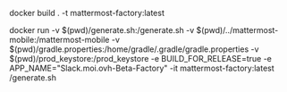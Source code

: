 docker build . -t mattermost-factory:latest

docker run -v $(pwd)/generate.sh:/generate.sh -v $(pwd)/../mattermost-mobile:/mattermost-mobile -v $(pwd)/gradle.properties:/home/gradle/.gradle/gradle.properties -v $(pwd)/prod_keystore:/prod_keystore -e BUILD_FOR_RELEASE=true -e APP_NAME="Slack.moi.ovh-Beta-Factory" -it mattermost-factory:latest /generate.sh
